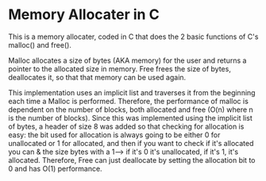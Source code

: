 # Memory Allocater in C
This is a memory allocater, coded in C that does the 2 basic functions of C's malloc() and free().

Malloc allocates a size of bytes (AKA memory) for the user and returns a pointer to the allocated size in memory.
Free frees the size of bytes, deallocates it, so that that memory can be used again.

This implementation uses an implicit list and traverses it from the beginning each time a Malloc is performed. Therefore, the performance of malloc is dependent on the number of blocks, both allocated and free (O(n) where n is the number of blocks). Since this was implemented using the implicit list of bytes, a header of size 8 was added so that checking for allocation is easy: the bit used for allocation is always going to be either 0 for unallocated or 1 for allocated, and then if you want to check if it's allocated you can & the size bytes with a 1--> if it's 0 it's unallocated, if it's 1, it's allocated. Therefore, Free can just deallocate by setting the allocation bit to 0 and has O(1) performance.





